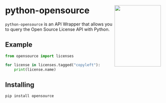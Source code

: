 <a href="https://opensource.org/licenses"><img align="right" width="150" height="200" src="https://opensource.org/files/OSIApproved.png"></a>
python-opensource
=================

`python-opensource` is an API Wrapper that allows you to query the
Open Source License API with Python.

Example
-------

```python
from opensource import licenses

for license in licenses.tagged("copyleft"):
    print(license.name)
```

Installing
----------

```
pip install opensource
```
